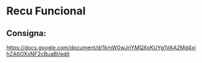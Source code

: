 # Recu Funcional

## Consigna:
https://docs.google.com/document/d/1kmW0wJriYMQXoKUYg1VAA2Md4xjhZA6OXxNF2cBuaBI/edit
